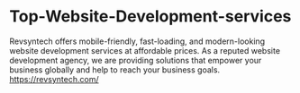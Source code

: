 # Top-Website-Development-services
Revsyntech offers mobile-friendly, fast-loading, and modern-looking website development services at affordable prices. As a reputed website development agency, we are providing solutions that empower your business globally and help to reach your business goals. https://revsyntech.com/
